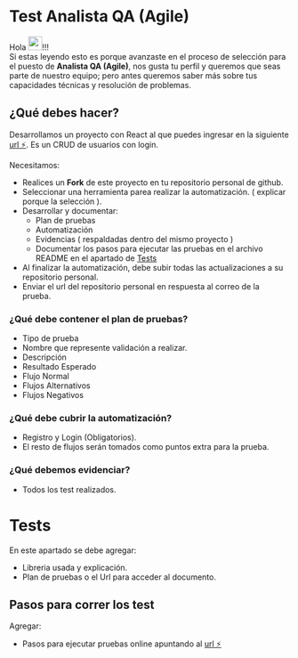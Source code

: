# Test Analista QA (Agile)
Hola <img src="https://media.giphy.com/media/6jEy9iuIqd82pdueKG/giphy.gif" width="25px">!!!  
Si estas leyendo esto es porque avanzaste en el proceso de selección para el puesto de **Analista QA (Agile)**, nos gusta tu perfil y queremos que seas parte de nuestro equipo; pero antes queremos saber más sobre tus capacidades técnicas y resolución de problemas.

## ¿Qué debes hacer?
Desarrollamos un proyecto con React al que puedes ingresar en la siguiente [url ⚡️](https://sura-qa-chernobyl-test.stackblitz.io/account/login).
Es un CRUD de usuarios con login.

Necesitamos:
* Realices un **Fork** de este proyecto en tu repositorio personal de github.
* Seleccionar una herramienta parea realizar la automatización. ( explicar porque la selección ).
* Desarrollar y documentar:
	* Plan de pruebas 
	* Automatización
	* Evidencias ( respaldadas dentro del mismo proyecto )
	* Documentar los pasos para ejecutar las pruebas en el archivo README en el apartado de [Tests](https://github.com/AFP-Capital/chernobyl-qa-test#Tests)
* Al finalizar la automatización, debe subir todas las actualizaciones a su repositorio personal.
* Enviar el url del repositorio personal en respuesta al correo de la prueba.

### ¿Qué debe contener el plan de pruebas?
* Tipo de prueba
* Nombre que represente validación a realizar.
* Descripción
* Resultado Esperado
* Flujo Normal
* Flujos Alternativos
* Flujos Negativos
### ¿Qué debe cubrir la automatización?
* Registro y Login (Obligatorios).
* El resto de flujos serán tomados como puntos extra para la prueba.
### ¿Qué debemos evidenciar?
* Todos los test realizados.
# Tests
En este apartado se debe agregar:
* Libreria usada y explicación.
* Plan de pruebas o el Url para acceder al documento.
## Pasos para correr los test
Agregar:
* Pasos para ejecutar pruebas online apuntando al [url ⚡️](https://sura-qa-chernobyl-test.stackblitz.io/account/login)
